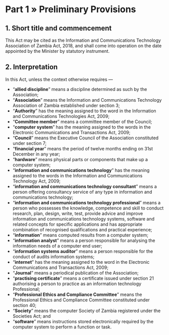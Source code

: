 # Part 1 » Preliminary Provisions

## 1. Short title and commencement

This Act may be cited as the Information and Communications
Technology Association of Zambia Act, 2018, and shall come into
operation on the date appointed by the Minister by statutory
instrument.

## 2. Interpretation

In this Act, unless the context otherwise requires —

- “**allied discipline**” means a discipline determined as such by the
  Association;
- “**Association**” means the Information and Communications Technology
  Association of Zambia established under section 3;
- “**Authority**” has the meaning assigned to the word in the Information
  and Communications Technologies Act, 2009; <Annotation tooltip-content="Act No. 15 of 2009" />
- “**Committee member**” means a committee member of the Council;
- “**computer system**” has the meaning assigned to the words in the
  Electronic Communications and Transactions Act, 2009; <Annotation tooltip-content="Act No. 21 of 2009" />
- “**Council**” means the Executive Council of the Association constituted
  under section 7;
- “**financial year**” means the period of twelve months ending on 31st
  December in any year;
- “**hardware**” means physical parts or components that make up a
  computer system;
- “**information and communications technology**” has the meaning assigned
  to the words in the Information and Communications Technology Act,
  2009; <Annotation tooltip-content="Act No. 15 of 2009" />
- “**information and communications technology consultant**” means a
  person offering consultancy service of any type in information and
  communications technology;
- “**information and communications technology professional**” means a
  person who possesses the knowledge, competence and skill to conduct
  research, plan, design, write, test, provide advice and improve
  information and communications technology systems, software and
  related concepts for specific applications and has appropriate
  combination of recognised qualifications and practical experience;
- “**information**” means computed results from a computer system;
- “**information analyst**” means a person responsible for analysing the
  information needs of a computer end user;
- “**information systems auditor**” means a person responsible for the
  conduct of audits information systems;
- “**internet**” has the meaning assigned to the word in the Electronic
  Communications and Transactions Act, 2009; <Annotation tooltip-content="Act No. 21 of 2009" />
- “**Journal**” means a periodical publication of the Association;
- “**practising certificate**” means a certificate issued under section 21
  authorising a person to practice as an information technology
  Professional;
- “**Professional Ethics and Compliance Committee**” means the
  Professional Ethics and Compliance Committee constituted under section
  40;
- “**Society**” means the computer Society of Zambia registered under the
  Societies Act; <Annotation tooltip-content="Cap 119" /> and
- “**software**” means instructions stored electronically required by the
  computer system to perform a function or task.
